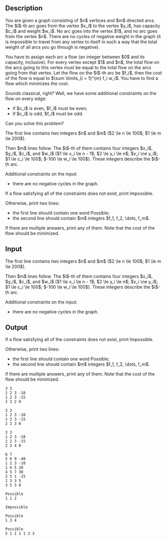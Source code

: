 ## Description

<div><p>You are given a graph consisting of $n$ vertices and $m$ directed arcs. The $i$-th arc goes from the vertex $x_i$ to the vertex $y_i$, has capacity $c_i$ and weight $w_i$. No arc goes into the vertex $1$, and no arc goes from the vertex $n$. There are no cycles of negative weight in the graph (it is impossible to travel from any vertex to itself in such a way that the total weight of all arcs you go through is negative).</p><p>You have to assign each arc a flow (an integer between $0$ and its capacity, inclusive). For every vertex <span class="tex-font-style-bf">except $1$ and $n$</span>, the total flow on the arcs going to this vertex must be equal to the total flow on the arcs going from that vertex. Let the flow on the $i$-th arc be $f_i$, then the cost of the flow is equal to $\sum \limits_{i = 1}^{m} f_i w_i$. You have to find a flow which <span class="tex-font-style-bf">minimizes</span> the cost.</p><p>Sounds classical, right? Well, we have some additional constraints on the flow on every edge:</p><ul> <li> if $c_i$ is even, $f_i$ must be even; </li><li> if $c_i$ is odd, $f_i$ must be odd. </li></ul><p>Can you solve this problem?</p></div><div class="input-specification"><p>The first line contains two integers $n$ and $m$ ($2 \le n \le 100$; $1 \le m \le 200$).</p><p>Then $m$ lines follow. The $i$-th of them contains four integers $x_i$, $y_i$, $c_i$, and $w_i$ ($1 \le x_i \le n - 1$; $2 \le y_i \le n$; $x_i \ne y_i$; $1 \le c_i \le 100$; $-100 \le w_i \le 100$). These integers describe the $i$-th arc.</p><p>Additional constraints on the input:</p><ul> <li> there are no negative cycles in the graph. </li></ul></div><div class="output-specification"><p>If a flow satisfying all of the constraints does not exist, print <span class="tex-font-style-tt">Impossible</span>.</p><p>Otherwise, print two lines:</p><ul> <li> the first line should contain one word <span class="tex-font-style-tt">Possible</span>; </li><li> the second line should contain $m$ integers $f_1, f_2, \dots, f_m$. </li></ul><p>If there are multiple answers, print any of them. Note that the cost of the flow should be minimized.</p></div>

## Input

<p>The first line contains two integers $n$ and $m$ ($2 \le n \le 100$; $1 \le m \le 200$).</p><p>Then $m$ lines follow. The $i$-th of them contains four integers $x_i$, $y_i$, $c_i$, and $w_i$ ($1 \le x_i \le n - 1$; $2 \le y_i \le n$; $x_i \ne y_i$; $1 \le c_i \le 100$; $-100 \le w_i \le 100$). These integers describe the $i$-th arc.</p><p>Additional constraints on the input:</p><ul> <li> there are no negative cycles in the graph. </li></ul>

## Output

<p>If a flow satisfying all of the constraints does not exist, print <span class="tex-font-style-tt">Impossible</span>.</p><p>Otherwise, print two lines:</p><ul> <li> the first line should contain one word <span class="tex-font-style-tt">Possible</span>; </li><li> the second line should contain $m$ integers $f_1, f_2, \dots, f_m$. </li></ul><p>If there are multiple answers, print any of them. Note that the cost of the flow should be minimized.</p>





```input1
3 3
1 2 3 -10
1 2 3 -15
2 3 2 0
```




```input2
3 3
1 2 3 -10
1 2 3 -15
2 3 3 0
```




```input3
3 3
1 2 3 -10
1 2 3 -15
2 3 4 0
```




```input4
6 7
5 6 9 -40
1 2 3 -10
1 4 5 20
4 5 7 30
2 5 1 -15
1 3 3 5
3 5 3 0
```




```output1
Possible
1 1 2
```




```output2
Impossible
```




```output3
Possible
1 3 4
```




```output4
Possible
5 1 1 1 1 3 3
```


